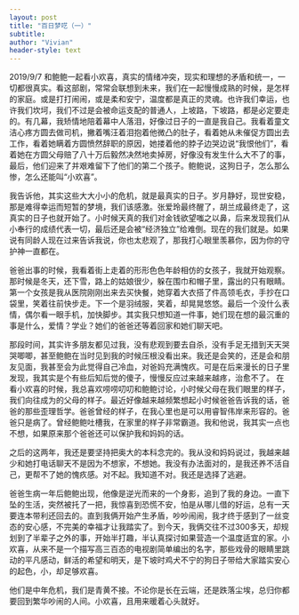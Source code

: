 ```yaml
---
layout: post
title: "百日梦呓（一）"
subtitle:
author: "Vivian"
header-style: text
---
```

2019/9/7
和鲍鲍一起看小欢喜，真实的情绪冲突，现实和理想的矛盾和统一，一切都很真实。看这部剧，常常会联想到未来，我们在一起慢慢成熟的时候，是怎样的家庭。或是打打闹闹，或是柔和安宁，温度都是真正的灵魂。也许我们幸运，也许我们坎坷，我们不过是会被命运支配的普通人，上坡路，下坡路，都是必定要走的。有几幕，我矫情地陪着幕中人落泪，好像过日子的一直是我自己。我看着童文洁心疼方圆去做司机，撇着嘴汪着泪抱着他微凸的肚子，看着她从未催促方圆出去工作，看着她瞒着方圆愤然辞职的原因，她搂着他的脖子边哭边说“我恨他们”，看着她在方圆父母赔了八十万后毅然决然地卖掉房，好像没有发生什么大不了的事，最后，他们迎来了并艰难留下了他们的第二个孩子。鲍鲍说，这狗日子，怎么那么惨，怎么还能叫“小欢喜”。

我告诉他，其实这些大大小小的危机，就是最真实的日子。岁月静好，现世安稳，那是难得幸运而短暂的梦境，我们该感激。张爱玲最终醒了，胡兰成最终走了，这真实的日子也就开始了。小时候天真的我们对金钱欲望嗤之以鼻，后来发现我们从小奉行的成绩代表一切，最后还是会被“经济独立”给难倒。现在的我们就是。如果说有同龄人现在过来告诉我说，你也太悲观了，那我打心眼里羡慕你，因为你的守护神一直都在。

爸爸出事的时候，我看着街上走着的形形色色年龄相仿的女孩子，我就开始观察。那时候是冬天，还下雪，路上的姑娘很少，躲在围巾和帽子里，露出的只有眼睛。第一个女孩是我从医院刚刚出来去买快餐，她穿着大衣搭了件高领毛衣，手抄在口袋里，笑着往前快步走。下一个是羽绒服，笑着，却晃晃悠悠。最后一个没什么表情，偶尔看一眼手机，加快脚步。其实我只想知道一件事，她们现在想的最沉重的事是什么，爱情？学业？她们的爸爸还等着回家和她们聊天吧。

那段时间，其实许多朋友都见过我，没有悲观到要去自杀，没有手足无措到天天哭哭唧唧，甚至鲍鲍在当时见到我的时候压根没看出来。我还是会笑的，还是会和朋友见面，我甚至会为此觉得自己冷血，对爸妈充满愧疚。可是在后来漫长的日子里发现，我其实是个有些后知后觉的傻子，慢慢反应过来越来越疼，治愈不了。
在看小欢喜的时候，我总喜欢唠唠叨叨和鲍鲍讨论，小时候父母在我们眼里的样子，我们向往成为的父母的样子。最近好像越来越频繁想起小时候爸爸告诉我的话，爸爸的那些歪理哲学。爸爸曾经的样子，在我心里也是可以用睿智伟岸来形容的。爸爸只是病了。曾经鲍鲍吐槽我，在家里的样子非常霸道。我和他说，我其实一点也不想，如果原来那个爸爸还可以保护我和妈妈的话。

之后的这两年，我还是要坚持把奥大的本科念完的。我从没和妈妈说过，我越来越少和她打电话聊天不是因为不想家，不想她。我没有办法面对的，是我还养不活自己，更帮不了她的愧疚感。对不起。我知道不对。我还是选择了逃避。

爸爸生病一年后鲍鲍出现，他像是逆光而来的一个身影，追到了我的身边。一直下坠的生活，突然被托了一把，我惊喜到恐慌不安，怕是从哪儿借的好运，总有一天要连本带利还回去的。直到我俩开始产生矛盾，吵吵闹闹，我才终于感到了一丝变态的安心感，不完美的幸福才让我踏实了。到今天，我俩交往不过300多天，却规划到了半辈子之外的事，开始半打趣，半认真探讨如果营造一个温度适宜的家。小欢喜，从来不是一个描写高三百态的电视剧简单编出的名字，那些戏骨的眼睛里跳动的平凡感动，鲜活的希望和明天，是下坡时鸡犬不宁的狗日子带给大家踏实安心的起色，小，却足够欢喜。

他们是中年危机，我们是青黄不接。不论你是长在云端，还是跌落尘埃，总归你都要回到繁华吵闹的人间。小欢喜，且用来暖着心头就好。

